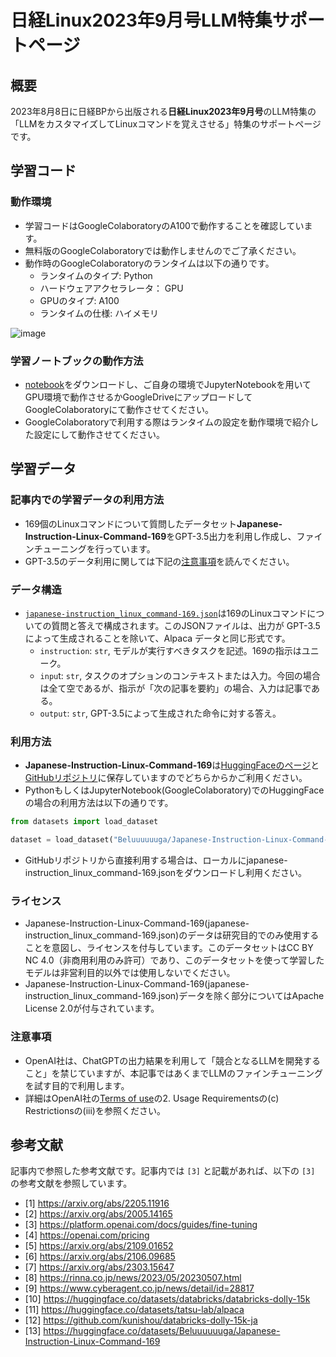 # 日経Linux2023年9月号LLM特集サポートページ
## 概要
2023年8月8日に日経BPから出版される**日経Linux2023年9月号**のLLM特集の「LLMをカスタマイズしてLinuxコマンドを覚えさせる」特集のサポートページです。 

## 学習コード
### 動作環境
- 学習コードはGoogleColaboratoryのA100で動作することを確認しています。
- 無料版のGoogleColaboratoryでは動作しませんのでご了承ください。
- 動作時のGoogleColaboratoryのランタイムは以下の通りです。
  - ランタイムのタイプ: Python
  - ハードウェアアクセラレータ： GPU
  - GPUのタイプ: A100
  - ランタイムの仕様: ハイメモリ
 
![image](https://github.com/Beluuuuuuga/nikkei-linux-2023-9-llm/assets/45144084/e8797903-9103-4711-94e8-fabe6cdf552a)

 
### 学習ノートブックの動作方法
- [notebook](https://github.com/Beluuuuuuga/nikkei-linux-2023-9-llm/blob/main/notebook/japanese_instruction_linux_command.ipynb)をダウンロードし、ご自身の環境でJupyterNotebookを用いてGPU環境で動作させるかGoogleDriveにアップロードしてGoogleColaboratoryにて動作させてください。
- GoogleColaboratoryで利用する際はランタイムの設定を動作環境で紹介した設定にして動作させてください。

## 学習データ
### 記事内での学習データの利用方法
- 169個のLinuxコマンドについて質問したデータセット**Japanese-Instruction-Linux-Command-169**をGPT-3.5出力を利用し作成し、ファインチューニングを行っています。
- GPT-3.5のデータ利用に関しては下記の[注意事項](https://github.com/Beluuuuuuga/nikkei-linux-2023-9-llm/blob/main/README.md#%E6%B3%A8%E6%84%8F%E4%BA%8B%E9%A0%85)を読んでください。

### データ構造
- [`japanese-instruction_linux_command-169.json`](https://github.com/Beluuuuuuga/nikkei-linux-2023-9-llm/blob/main/data/japanese-instruction_linux_command-169.json)は169のLinuxコマンドについての質問と答えで構成されます。このJSONファイルは、出力が GPT-3.5によって生成されることを除いて、Alpaca データと同じ形式です。
  - `instruction`: `str`, モデルが実行すべきタスクを記述。169の指示はユニーク。
  - `inpu`t: `str`, タスクのオプションのコンテキストまたは入力。今回の場合は全て空であるが、指示が「次の記事を要約」の場合、入力は記事である。
  - `output`: `str`, GPT-3.5によって生成された命令に対する答え。

### 利用方法
- **Japanese-Instruction-Linux-Command-169**は[HuggingFaceのページ](https://huggingface.co/datasets/Beluuuuuuga/Japanese-Instruction-Linux-Command-169)と[GitHubリポジトリ](https://github.com/Beluuuuuuga/nikkei-linux-2023-9-llm/blob/main/data/japanese-instruction_linux_command-169.json)に保存していますのでどちらからかご利用ください。
- PythonもしくはJupyterNotebook(GoogleColaboratory)でのHuggingFaceの場合の利用方法は以下の通りです。
```py
from datasets import load_dataset

dataset = load_dataset("Beluuuuuuga/Japanese-Instruction-Linux-Command-169")
```
- GitHubリポジトリから直接利用する場合は、ローカルにjapanese-instruction_linux_command-169.jsonをダウンロードし利用ください。

### ライセンス
- Japanese-Instruction-Linux-Command-169(japanese-instruction_linux_command-169.json)のデータは研究目的でのみ使用することを意図し、ライセンスを付与しています。このデータセットはCC BY NC 4.0（非商用利用のみ許可）であり、このデータセットを使って学習したモデルは非営利目的以外では使用しないでください。
- Japanese-Instruction-Linux-Command-169(japanese-instruction_linux_command-169.json)データを除く部分についてはApache License 2.0が付与されています。

### 注意事項
- OpenAI社は、ChatGPTの出力結果を利用して「競合となるLLMを開発すること」を禁じていますが、本記事ではあくまでLLMのファインチューニングを試す目的で利用します。
- 詳細はOpenAI社の[Terms of use](https://openai.com/policies/terms-of-use)の2. Usage Requirementsの(c) Restrictionsの(iii)を参照ください。

## 参考文献
記事内で参照した参考文献です。記事内では `[3]` と記載があれば、以下の `[3]` の参考文献を参照しています。

- [1] https://arxiv.org/abs/2205.11916
- [2] https://arxiv.org/abs/2005.14165
- [3] https://platform.openai.com/docs/guides/fine-tuning
- [4] https://openai.com/pricing
- [5] https://arxiv.org/abs/2109.01652
- [6] https://arxiv.org/abs/2106.09685
- [7] https://arxiv.org/abs/2303.15647
- [8] https://rinna.co.jp/news/2023/05/20230507.html
- [9] https://www.cyberagent.co.jp/news/detail/id=28817
- [10] https://huggingface.co/datasets/databricks/databricks-dolly-15k
- [11] https://huggingface.co/datasets/tatsu-lab/alpaca
- [12] https://github.com/kunishou/databricks-dolly-15k-ja
- [13] https://huggingface.co/datasets/Beluuuuuuga/Japanese-Instruction-Linux-Command-169


